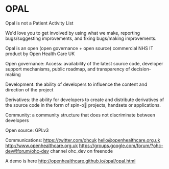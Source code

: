 OPAL
====

Opal is not a Patient Activity List

We'd love you to get involved by using what we make, reporting bugs/suggesting improvements, and fixing bugs/making improvements. 

Opal is an open (open governance + open source) commercial NHS IT product by Open Health Care UK

Open governance:
Access: availability of the latest source code, developer
support mechanisms, public roadmap, and transparency of
decision-making

Development: the ability of developers to influence the content
and direction of the project

Derivatives: the ability for developers to create and distribute
derivatives of the source code in the form of spin-o projects,
handsets or applications.

Community: a community structure that does not discriminate
between developers

Open source:
GPLv3

Communications:
https://twitter.com/ohcuk
hello@openhealthcare.org.uk
http://www.openhealthcare.org.uk
https://groups.google.com/forum/?ohc-dev#!forum/ohc-dev
channel ohc_dev on freenode

A demo is here http://openhealthcare.github.io/opal/opal.html
